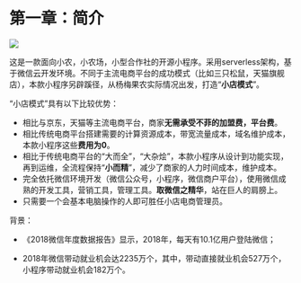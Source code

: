 # 第一章：简介

![](C:\Users\Administrator\Pictures\宣传卡片\杨梅小店PVC卡片222.jpg)

这是一款面向小农，小农场，小型合作社的开源小程序。采用serverless架构，基于微信云开发环境。不同于主流电商平台的成功模式（比如三只松鼠，天猫旗舰店），本款小程序另辟蹊径，从杨梅果农实际情况出发，打造“**小店模式**”。

“小店模式”具有以下比较优势：

- 相比与京东，天猫等主流电商平台，商家**无需承受不菲的加盟费，平台费**。
- 相比传统电商平台搭建需要的计算资源成本，带宽流量成本，域名维护成本，本款小程序这些**费用为0**。
- 相比于传统电商平台的“大而全”，“大杂烩”，本款小程序从设计到功能实现，再到运维，全流程保持“**小而精**”，减少了商家的人力时间成本，维护成本。
- 完全依托微信环境开发（微信公众号，小程序，微信商户平台），使用微信成熟的开发工具，营销工具，管理工具。**取微信之精华**，站在巨人的肩膀上。
- 只需要一个会基本电脑操作的人即可胜任小店电商管理员。





背景：

- 《2018微信年度数据报告》显示，2018年，每天有10.1亿用户登陆微信；

- 2018年微信带动就业机会达2235万个，其中，带动直接就业机会527万个，小程序带动就业机会182万个。



